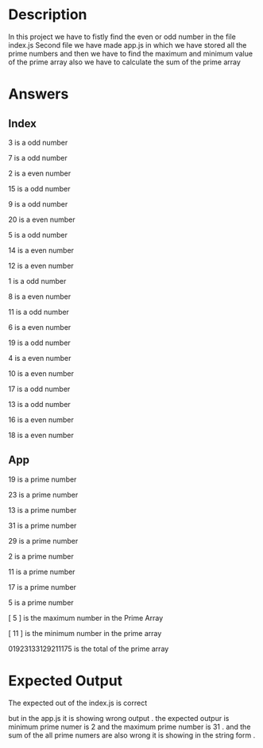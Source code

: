 # Description
In this project we have to fistly find the even or odd number in the file index.js
Second file we have made app.js in which we have stored all the prime numbers and then we have to find the maximum and minimum value of the prime array also we have to calculate the sum of the prime array

# Answers
## Index
3 is a odd number

7 is a odd number

2 is a even number

15 is a odd number

9 is a odd number

20 is a even number

5 is a odd number

14 is a even number

12 is a even number

1 is a odd number

8 is a even number

11 is a odd number

6 is a even number

19 is a odd number

4 is a even number

10 is a even number

17 is a odd number

13 is a odd number

16 is a even number

18 is a even number

## App
19 is a prime number

23 is a prime number

13 is a prime number

31 is a prime number

29 is a prime number

2 is a prime number

11 is a prime number

17 is a prime number

5 is a prime number

[ 5 ] is the maximum number in the Prime Array

[ 11 ] is the minimum number in the prime array

01923133129211175 is the total of the prime array

# Expected Output
The expected out of the index.js is correct 

but in the app.js it is showing wrong output .
the expected outpur is minimum prime numer is 2 and the maximum prime number is 31 . and the sum of the all prime numers are also wrong it is showing in the string form . 